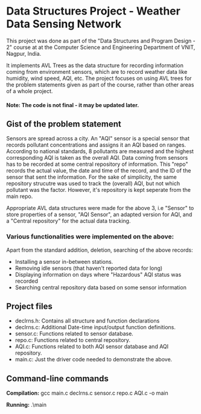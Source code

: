 # Data Structures Project - Weather Data Sensing Network

This project was done as part of the "Data Structures and Program Design - 2" course at at the Computer Science and Engineering Department of VNIT, Nagpur, India.

It implements AVL Trees as the data structure for recording information coming from environment sensors, which are to record weather data like humidity, wind speed, AQI, etc.
The project focuses on using AVL trees for the problem statements given as part of the course, rather than other areas of a whole project.

#### Note: The code is not final - it may be updated later.   

## Gist of the problem statement

Sensors are spread across a city. An "AQI" sensor is a special sensor 
that records pollutant concentrations and assigns it an AQI based on ranges. According to national standards,
8 pollutants are measured and the highest corresponding AQI is taken as the overall AQI.
Data coming from sensors has to be recorded at some central repository of information. This "repo"
records the actual value, the date and time of the record, and the ID of the sensor that sent the
information. For the sake of simplicity, the same repository strucutre was used to track the (overall) AQI, but not 
which pollutant was the factor. However, it's repository is kept seperate from the main repo.

Appropriate AVL data structures were made for the above 3, i.e "Sensor" to store properties of a sensor,
"AQI Sensor", an adapted version for AQI, and a "Central repository" for the actual data tracking.

### Various functionalities were implemented on the above:

Apart from the standard addition, deletion, searching of the above records:
* Installing a sensor in-between stations.
* Removing idle sensors (that haven't reported data for long)
* Displaying information on days where "Hazardous" AQI status was recorded
* Searching central repository data based on some sensor information 

## Project files

* declrns.h: Contains all structure and function declarations
* declrns.c: Additional Date-time input/output function definitions.
* sensor.c: Functions related to sensor database. 
* repo.c: Functions related to central repository.
* AQI.c: Functions related to both AQI sensor database and AQI repository.
* main.c: Just the driver code needed to demonstrate the above.

## Command-line commands

**Compilation:** gcc main.c declrns.c sensor.c repo.c AQI.c -o main

**Running:** .\main
